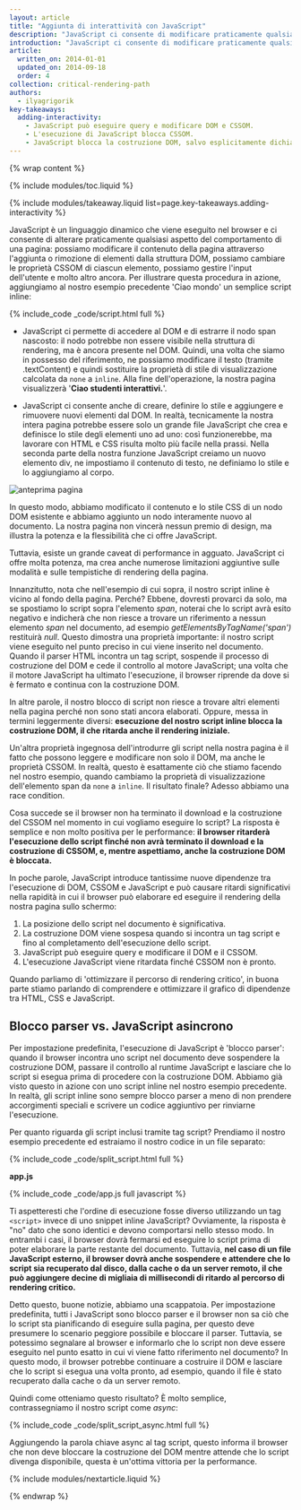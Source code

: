 ```yaml
---
layout: article
title: "Aggiunta di interattività con JavaScript"
description: "JavaScript ci consente di modificare praticamente qualsiasi aspetto della pagina: contenuto, stile e il relativo comportamento in seguito alle interazioni degli utenti. Tuttavia, JavaScript può anche bloccare la costruzione e ritardare quando la pagina viene sottoposta a rendering. Per fornire performance ottimali, rendi asincrono JavaScript ed elimina tutti i JavaScript superflui dal percorso di rendering critico."
introduction: "JavaScript ci consente di modificare praticamente qualsiasi aspetto della pagina: contenuto, stile e il relativo comportamento in seguito alle interazioni degli utenti. Tuttavia, JavaScript può anche bloccare la costruzione DOM e ritardare quando la pagina viene sottoposta a rendering. Per fornire performance ottimali, rendi asincrono JavaScript ed elimina tutti i JavaScript superflui dal percorso di rendering critico."
article:
  written_on: 2014-01-01
  updated_on: 2014-09-18
  order: 4
collection: critical-rendering-path
authors:
  - ilyagrigorik
key-takeaways:
  adding-interactivity:
    - JavaScript può eseguire query e modificare DOM e CSSOM.
    - L'esecuzione di JavaScript blocca CSSOM.
    - JavaScript blocca la costruzione DOM, salvo esplicitamente dichiarata come asincrono.
---
```

{% wrap content %}

<style>
  img, video, object {
    max-width: 100%;
  }

  img.center {
    display: block;
    margin-left: auto;
    margin-right: auto;
  }
</style>

{% include modules/toc.liquid %}

{% include modules/takeaway.liquid list=page.key-takeaways.adding-interactivity %}

JavaScript è un linguaggio dinamico che viene eseguito nel browser e ci consente di alterare praticamente qualsiasi aspetto del comportamento di una pagina: possiamo modificare il contenuto della pagina attraverso l'aggiunta o rimozione di elementi dalla struttura DOM, possiamo cambiare le proprietà CSSOM di ciascun elemento, possiamo gestire l'input dell'utente e molto altro ancora. Per illustrare questa procedura in azione, aggiungiamo al nostro esempio precedente 'Ciao mondo' un semplice script inline:

{% include_code _code/script.html full %}

* JavaScript ci permette di accedere al DOM e di estrarre il nodo span nascosto: il nodo potrebbe non essere visibile nella struttura di rendering, ma è ancora presente nel DOM. Quindi, una volta che siamo in possesso del riferimento, ne possiamo modificare il testo (tramite .textContent) e quindi sostituire la proprietà di stile di visualizzazione calcolata da `none` a `inline`. Alla fine dell'operazione, la nostra pagina visualizzerà '**Ciao studenti interattivi.**'.

* JavaScript ci consente anche di creare, definire lo stile e aggiungere e rimuovere nuovi elementi dal DOM. In realtà, tecnicamente la nostra intera pagina potrebbe essere solo un grande file JavaScript che crea e definisce lo stile degli elementi uno ad uno: così funzionerebbe, ma lavorare con HTML e CSS risulta molto più facile nella prassi. Nella seconda parte della nostra funzione JavaScript creiamo un nuovo elemento div, ne impostiamo il contenuto di testo, ne definiamo lo stile e lo aggiungiamo al corpo.

<img src="images/device-js-small.png" class="center" alt="anteprima pagina">

In questo modo, abbiamo modificato il contenuto e lo stile CSS di un nodo DOM esistente e abbiamo aggiunto un nodo interamente nuovo al documento. La nostra pagina non vincerà nessun premio di design, ma illustra la potenza e la flessibilità che ci offre JavaScript.

Tuttavia, esiste un grande caveat di performance in agguato. JavaScript ci offre molta potenza, ma crea anche numerose limitazioni aggiuntive sulle modalità e sulle tempistiche di rendering della pagina.

Innanzitutto, nota che nell'esempio di cui sopra, il nostro script inline è vicino al fondo della pagina. Perché? Ebbene, dovresti provarci da solo, ma se spostiamo lo script sopra l'elemento _span_, noterai che lo script avrà esito negativo e indicherà che non riesce a trovare un riferimento a nessun elemento _span_ nel documento, ad esempio _getElementsByTagName('span')_ restituirà _null_. Questo dimostra una proprietà importante: il nostro script viene eseguito nel punto preciso in cui viene inserito nel documento. Quando il parser HTML incontra un tag script, sospende il processo di costruzione del DOM e cede il controllo al motore JavaScript; una volta che il motore JavaScript ha ultimato l'esecuzione, il browser riprende da dove si è fermato e continua con la costruzione DOM.

In altre parole, il nostro blocco di script non riesce a trovare altri elementi nella pagina perché non sono stati ancora elaborati. Oppure, messa in termini leggermente diversi: **esecuzione del nostro script inline blocca la costruzione DOM, il che ritarda anche il rendering iniziale.**

Un'altra proprietà ingegnosa dell'introdurre gli script nella nostra pagina è il fatto che possono leggere e modificare non solo il DOM, ma anche le proprietà CSSOM. In realtà, questo è esattamente ciò che stiamo facendo nel nostro esempio, quando cambiamo la proprietà di visualizzazione dell'elemento span da `none` a `inline`. Il risultato finale? Adesso abbiamo una race condition.

Cosa succede se il browser non ha terminato il download e la costruzione del CSSOM nel momento in cui vogliamo eseguire lo script? La risposta è semplice e non molto positiva per le performance: **il browser ritarderà l'esecuzione dello script finché non avrà terminato il download e la costruzione di CSSOM, e, mentre aspettiamo, anche la costruzione DOM è bloccata.**

In poche parole, JavaScript introduce tantissime nuove dipendenze tra l'esecuzione di DOM, CSSOM e JavaScript e può causare ritardi significativi nella rapidità in cui il browser può elaborare ed eseguire il rendering della nostra pagina sullo schermo:

1. La posizione dello script nel documento è significativa.
2. La costruzione DOM viene sospesa quando si incontra un tag script e fino al completamento dell'esecuzione dello script.
3. JavaScript può eseguire query e modificare il DOM e il CSSOM.
4. L'esecuzione JavaScript viene ritardata finché CSSOM non è pronto.

Quando parliamo di 'ottimizzare il percorso di rendering critico', in buona parte stiamo parlando di comprendere e ottimizzare il grafico di dipendenze tra HTML, CSS e JavaScript.


## Blocco parser vs. JavaScript asincrono

Per impostazione predefinita, l'esecuzione di JavaScript è 'blocco parser': quando il browser incontra uno script nel documento deve sospendere la costruzione DOM, passare il controllo al runtime JavaScript e lasciare che lo script si esegua prima di procedere con la costruzione DOM. Abbiamo già visto questo in azione con uno script inline nel nostro esempio precedente. In realtà, gli script inline sono sempre blocco parser a meno di non prendere accorgimenti speciali e scrivere un codice aggiuntivo per rinviarne l'esecuzione.

Per quanto riguarda gli script inclusi tramite tag script? Prendiamo il nostro esempio precedente ed estraiamo il nostro codice in un file separato:

{% include_code _code/split_script.html full %}

**app.js**

{% include_code _code/app.js full javascript %}

Ti aspetteresti che l'ordine di esecuzione fosse diverso utilizzando un tag `<script>` invece di uno snippet inline JavaScript? Ovviamente, la risposta è "no" dato che sono identici e devono comportarsi nello stesso modo. In entrambi i casi, il browser dovrà fermarsi ed eseguire lo script prima di poter elaborare la parte restante del documento. Tuttavia, **nel caso di un file JavaScript esterno, il browser dovrà anche sospendere e attendere che lo script sia recuperato dal disco, dalla cache o da un server remoto, il che può aggiungere decine di migliaia di millisecondi di ritardo al percorso di rendering critico.**

Detto questo, buone notizie, abbiamo una scappatoia. Per impostazione predefinita, tutti i JavaScript sono blocco parser e il browser non sa ciò che lo script sta pianificando di eseguire sulla pagina, per questo deve presumere lo scenario peggiore possibile e bloccare il parser. Tuttavia, se potessimo segnalare al browser e informarlo che lo script non deve essere eseguito nel punto esatto in cui vi viene fatto riferimento nel documento? In questo modo, il browser potrebbe continuare a costruire il DOM e lasciare che lo script si esegua una volta pronto, ad esempio, quando il file è stato recuperato dalla cache o da un server remoto.

Quindi come otteniamo questo risultato? È molto semplice, contrassegniamo il nostro script come _async_:

{% include_code _code/split_script_async.html full %}

Aggiungendo la parola chiave async al tag script, questo informa il browser che non deve bloccare la costruzione del DOM mentre attende che lo script divenga disponibile, questa è un'ottima vittoria per la performance.

{% include modules/nextarticle.liquid %}

{% endwrap %}


